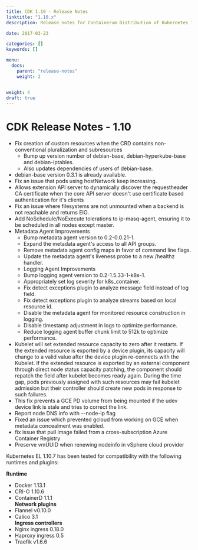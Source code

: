 ```yaml
---
title: CDK 1.10 - Release Notes
linktitle: "1.10.x"
description: Release notes for Containerum Distribution of Kubernetes 1.10

date: 2017-03-23

categories: []
keywords: []

menu:
  docs:
    parent: "release-notes"
    weight: 2


weight: 4
draft: true
---
```



# CDK Release Notes - 1.10

- Fix creation of custom resources when the CRD contains non-conventional pluralization and subresources  
  + Bump up version number of debian-base, debian-hyperkube-base and debian-iptables.  
  + Also updates dependencies of users of debian-base.  
- debian-base version 0.3.1 is already available.  
- Fix an issue that pods using hostNetwork keep increasing.  
- Allows extension API server to dynamically discover the requestheader CA certificate when the core API server doesn't use certificate based authentication for it's clients  
- Fix an issue where filesystems are not unmounted when a backend is not reachable and returns EIO.  
- Add NoSchedule/NoExecute tolerations to ip-masq-agent, ensuring it to be scheduled in all nodes except master.  
- Metadata Agent Improvements  
  + Bump metadata agent version to 0.2-0.0.21-1.  
  + Expand the metadata agent's access to all API groups.  
  + Remove metadata agent config maps in favor of command line flags.  
  + Update the metadata agent's liveness probe to a new /healthz handler.  
  + Logging Agent Improvements  
  + Bump logging agent version to 0.2-1.5.33-1-k8s-1.  
  + Appropriately set log severity for k8s_container.  
  + Fix detect exceptions plugin to analyze message field instead of log field.  
  + Fix detect exceptions plugin to analyze streams based on local resource id.  
  + Disable the metadata agent for monitored resource construction in logging.  
  + Disable timestamp adjustment in logs to optimize performance.  
  + Reduce logging agent buffer chunk limit to 512k to optimize performance.  
- Kubelet will set extended resource capacity to zero after it restarts. If the extended resource is exported by a device plugin, its capacity will change to a valid value after the device plugin re-connects with the Kubelet. If the extended resource is exported by an external component through direct node status capacity patching, the component should repatch the field after kubelet becomes ready again. During the time gap, pods previously assigned with such resources may fail kubelet admission but their controller should create new pods in response to such failures.  
- This fix prevents a GCE PD volume from being mounted if the udev device link is stale and tries to correct the link.  
- Report node DNS info with --node-ip flag  
- Fixed an issue which prevented gcloud from working on GCE when metadata concealment was enabled.  
- fix issue that pull image failed from a cross-subscription Azure Container Registry  
- Preserve vmUUID when renewing nodeinfo in vSphere cloud provider  


 Kubernetes EL 1.10.7 has been tested for compatibility with the following runtimes and plugins:

 **Runtime**  
- Docker 1.13.1  
- CRI-O 1.10.6  
- ContainerD 1.1.1  
**Network plugins**  
- Flannel v0.10.0  
- Calico 3.1  
**Ingress controllers**  
- Nginx ingress 0.18.0  
- Haproxy ingress 0.5  
- Traefik v1.6.6  
